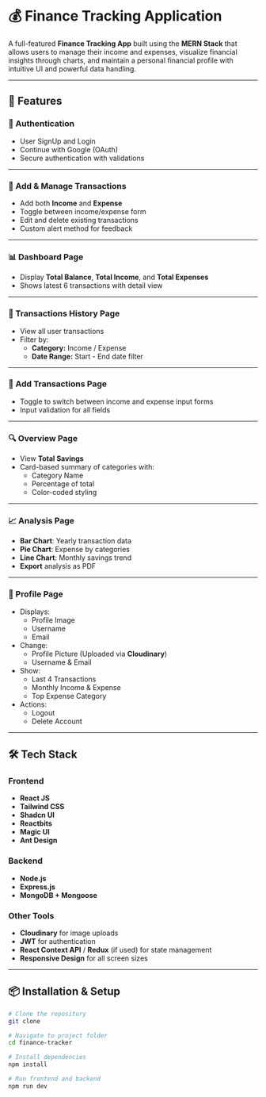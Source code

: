 # 💰 Finance Tracking Application

A full-featured **Finance Tracking App** built using the **MERN Stack** that allows users to manage their income and expenses, visualize financial insights through charts, and maintain a personal financial profile with intuitive UI and powerful data handling.

---

## 🚀 Features

### 🔐 Authentication
- User SignUp and Login
- Continue with Google (OAuth)
- Secure authentication with validations

---

### 🧾 Add & Manage Transactions
- Add both **Income** and **Expense**
- Toggle between income/expense form
- Edit and delete existing transactions
- Custom alert method for feedback

---

### 📊 Dashboard Page
- Display **Total Balance**, **Total Income**, and **Total Expenses**
- Shows latest 6 transactions with detail view

---

### 📄 Transactions History Page
- View all user transactions
- Filter by:
  - **Category:** Income / Expense
  - **Date Range:** Start - End date filter

---

### 📁 Add Transactions Page
- Toggle to switch between income and expense input forms
- Input validation for all fields

---

### 🔍 Overview Page
- View **Total Savings**
- Card-based summary of categories with:
  - Category Name
  - Percentage of total
  - Color-coded styling

---

### 📈 Analysis Page
- **Bar Chart**: Yearly transaction data
- **Pie Chart**: Expense by categories
- **Line Chart**: Monthly savings trend
- **Export** analysis as PDF

---

### 👤 Profile Page
- Displays:
  - Profile Image
  - Username
  - Email
- Change:
  - Profile Picture (Uploaded via **Cloudinary**)
  - Username & Email
- Show:
  - Last 4 Transactions
  - Monthly Income & Expense
  - Top Expense Category
- Actions:
  - Logout
  - Delete Account

---

## 🛠️ Tech Stack

### Frontend
- **React JS**
- **Tailwind CSS**
- **Shadcn UI**
- **Reactbits**
- **Magic UI**
- **Ant Design**

### Backend
- **Node.js**
- **Express.js**
- **MongoDB + Mongoose**

### Other Tools
- **Cloudinary** for image uploads
- **JWT** for authentication
- **React Context API** / **Redux** (if used) for state management
- **Responsive Design** for all screen sizes

---

## 📦 Installation & Setup

```bash
# Clone the repository
git clone 

# Navigate to project folder
cd finance-tracker

# Install dependencies
npm install

# Run frontend and backend
npm run dev
